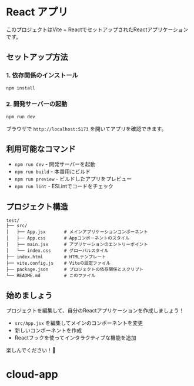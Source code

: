 # React アプリ

このプロジェクトはVite + ReactでセットアップされたReactアプリケーションです。

## セットアップ方法

### 1. 依存関係のインストール

```bash
npm install
```

### 2. 開発サーバーの起動

```bash
npm run dev
```

ブラウザで `http://localhost:5173` を開いてアプリを確認できます。

## 利用可能なコマンド

- `npm run dev` - 開発サーバーを起動
- `npm run build` - 本番用にビルド
- `npm run preview` - ビルドしたアプリをプレビュー
- `npm run lint` - ESLintでコードをチェック

## プロジェクト構造

```
test/
├── src/
│   ├── App.jsx       # メインアプリケーションコンポーネント
│   ├── App.css       # Appコンポーネントのスタイル
│   ├── main.jsx      # アプリケーションのエントリーポイント
│   └── index.css     # グローバルスタイル
├── index.html        # HTMLテンプレート
├── vite.config.js    # Viteの設定ファイル
├── package.json      # プロジェクトの依存関係とスクリプト
└── README.md         # このファイル
```

## 始めましょう

プロジェクトを編集して、自分のReactアプリケーションを作成しましょう！

- `src/App.jsx` を編集してメインのコンポーネントを変更
- 新しいコンポーネントを作成
- Reactフックを使ってインタラクティブな機能を追加

楽しんでください！🚀
# cloud-app
